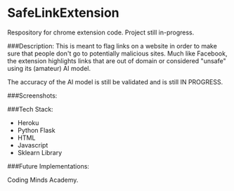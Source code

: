 # SafeLinkExtension
Respository for chrome extension code. Project still in-progress.

###Description:
This is meant to flag links on a website in order to make sure that people don't go to potentially malicious sites. Much like Facebook, the extension highlights links that are out of domain or considered "unsafe" using its (amateur) AI model.

The accuracy of the AI model is still be validated and is still IN PROGRESS.

###Screenshots:


###Tech Stack:
- Heroku
- Python Flask
- HTML
- Javascript
- Sklearn Library

###Future Implementations:

Coding Minds Academy.


